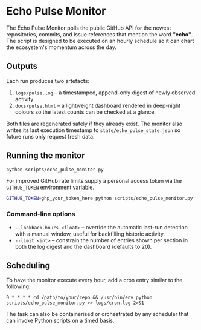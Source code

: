 # Echo Pulse Monitor

The Echo Pulse Monitor polls the public GitHub API for the newest repositories,
commits, and issue references that mention the word **"echo"**.  The script is
designed to be executed on an hourly schedule so it can chart the ecosystem's
momentum across the day.

## Outputs

Each run produces two artefacts:

1. `logs/pulse.log` – a timestamped, append-only digest of newly observed
   activity.
2. `docs/pulse.html` – a lightweight dashboard rendered in deep-night colours so
   the latest counts can be checked at a glance.

Both files are regenerated safely if they already exist.  The monitor also
writes its last execution timestamp to `state/echo_pulse_state.json` so future
runs only request fresh data.

## Running the monitor

```bash
python scripts/echo_pulse_monitor.py
```

For improved GitHub rate limits supply a personal access token via the
`GITHUB_TOKEN` environment variable.

```bash
GITHUB_TOKEN=ghp_your_token_here python scripts/echo_pulse_monitor.py
```

### Command-line options

- `--lookback-hours <float>` – override the automatic last-run detection with a
  manual window, useful for backfilling historic activity.
- `--limit <int>` – constrain the number of entries shown per section in both
  the log digest and the dashboard (defaults to 20).

## Scheduling

To have the monitor execute every hour, add a cron entry similar to the
following:

```
0 * * * * cd /path/to/your/repo && /usr/bin/env python scripts/echo_pulse_monitor.py >> logs/cron.log 2>&1
```

The task can also be containerised or orchestrated by any scheduler that can
invoke Python scripts on a timed basis.
